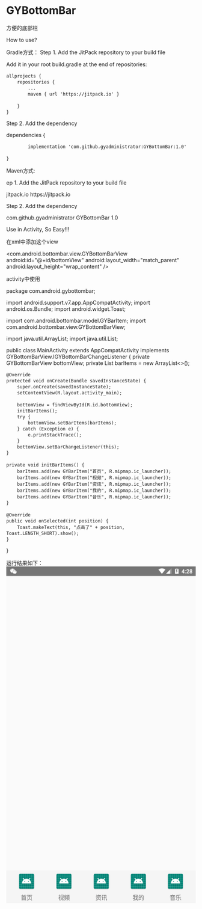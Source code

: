 # GYBottomBar
方便的底部栏

How to use?

Gradle方式：
Step 1. Add the JitPack repository to your build file

Add it in your root build.gradle at the end of repositories:

	allprojects {
		repositories {
			...
			maven { url 'https://jitpack.io' }
			
		}
	}
  
  Step 2. Add the dependency

  dependencies {

	        implementation 'com.github.gyadministrator:GYBottomBar:1.0'

	}
  
  Maven方式:

  ep 1. Add the JitPack repository to your build file

  <repositories>
		<repository>
		    <id>jitpack.io</id>
		    <url>https://jitpack.io</url>
		</repository>
	</repositories>
	
  Step 2. Add the dependency
  
  <dependency>
	    <groupId>com.github.gyadministrator</groupId>
	    <artifactId>GYBottomBar</artifactId>
	    <version>1.0</version>
	</dependency>
  
  Use in Activity, So Easy!!!
  
  在xml中添加这个view
  
  <com.android.bottombar.view.GYBottomBarView
        android:id="@+id/bottomView"
        android:layout_width="match_parent"
        android:layout_height="wrap_content" />
	
  activity中使用
  
  package com.android.gybottombar;

import android.support.v7.app.AppCompatActivity;
import android.os.Bundle;
import android.widget.Toast;

import com.android.bottombar.model.GYBarItem;
import com.android.bottombar.view.GYBottomBarView;

import java.util.ArrayList;
import java.util.List;

public class MainActivity extends AppCompatActivity implements GYBottomBarView.IGYBottomBarChangeListener {
    private GYBottomBarView bottomView;
    private List<GYBarItem> barItems = new ArrayList<>();

    @Override
    protected void onCreate(Bundle savedInstanceState) {
        super.onCreate(savedInstanceState);
        setContentView(R.layout.activity_main);

        bottomView = findViewById(R.id.bottomView);
        initBarItems();
        try {
            bottomView.setBarItems(barItems);
        } catch (Exception e) {
            e.printStackTrace();
        }
        bottomView.setBarChangeListener(this);
    }

    private void initBarItems() {
        barItems.add(new GYBarItem("首页", R.mipmap.ic_launcher));
        barItems.add(new GYBarItem("视频", R.mipmap.ic_launcher));
        barItems.add(new GYBarItem("资讯", R.mipmap.ic_launcher));
        barItems.add(new GYBarItem("我的", R.mipmap.ic_launcher));
        barItems.add(new GYBarItem("音乐", R.mipmap.ic_launcher));
    }

    @Override
    public void onSelected(int position) {
        Toast.makeText(this, "点击了" + position, Toast.LENGTH_SHORT).show();
    }
}

运行结果如下：
![image](https://github.com/gyadministrator/GYBottomBar/blob/master/images/%E5%BE%AE%E4%BF%A1%E6%88%AA%E5%9B%BE_20190612162819.png)
